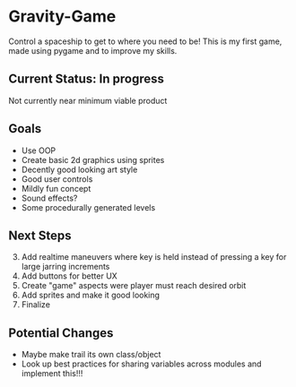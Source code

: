 # Gravity-Game
Control a spaceship to get to where you need to be! This is my first game, made using pygame and to improve my skills.

## Current Status: In progress
Not currently near minimum viable product

## Goals
- Use OOP
- Create basic 2d graphics using sprites
- Decently good looking art style
- Good user controls
- Mildly fun concept
- Sound effects?
- Some procedurally generated levels

## Next Steps
3. Add realtime maneuvers where key is held instead of pressing a key for large jarring increments
6. Add buttons for better UX
7. Create "game" aspects were player must reach desired orbit
2. Add sprites and make it good looking
3. Finalize

## Potential Changes
- Maybe make trail its own class/object
- Look up best practices for sharing variables across modules and implement this!!!